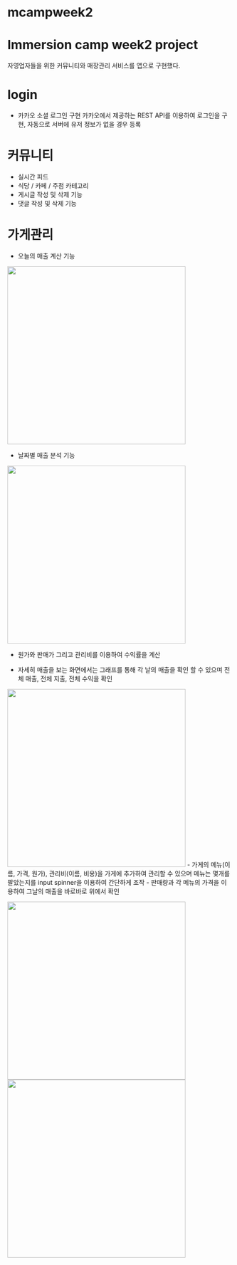 # mcampweek2
# Immersion camp week2 project

자영업자들을 위한 커뮤니티와 매장관리 서비스를 앱으로 구현했다.


# login

- 카카오 소셜 로그인 구현
카카오에서 제공하는 REST API를 이용하여 로그인을 구현, 자동으로 서버에 유저 정보가 없을 경우 등록

# 커뮤니티

- 실시간 피드
- 식당 / 카페 / 주점 카테고리 
- 게시글 작성 및 삭제 기능
- 댓글 작성 및 삭제 기능

# 가게관리

- 오늘의 매출 계산 기능
<img src="https://user-images.githubusercontent.com/78538108/148947825-c479cf05-3881-4a62-b76c-dce496359158.png " height="400" widh="200"/>

- 날짜별 매출 분석 기능
<img src="https://user-images.githubusercontent.com/78538108/148948123-ecb16002-93ca-48ac-b406-12b6ab8d183a.png" height="400" widh="200"/>


- 원가와 판매가 그리고 관리비를 이용하여 수익률을 계산

- 자세히 매출을 보는 화면에서는 그래프를 통해 각 날의 매출을 확인 할 수 있으며 전체 매출, 전체 지출, 전체 수익을 확인
<img src="https://user-images.githubusercontent.com/78538108/148948039-6285ea69-205b-4623-8f0c-30a760ced69b.png" height="400" widh="200"/>
- 가게의 메뉴(이름, 가격, 원가), 관리비(이름, 비용)을 가게에 추가하여 관리할 수 있으며 메뉴는 몇개를 팔았는지를 input spinner을 이용하여 간단하게 조작
- 판매량과 각 메뉴의 가격을 이용하여 그날의 매출을 바로바로 위에서 확인


<img src="https://user-images.githubusercontent.com/78538108/148948238-eb1024d2-1cbe-44a5-be66-c9ab28a102c3.png" height="400" widh="200"/> <img src="https://user-images.githubusercontent.com/78538108/148948274-3bc2a6eb-6ca4-48d4-8802-3591abeded91.png" height="400" widh="200"/>


